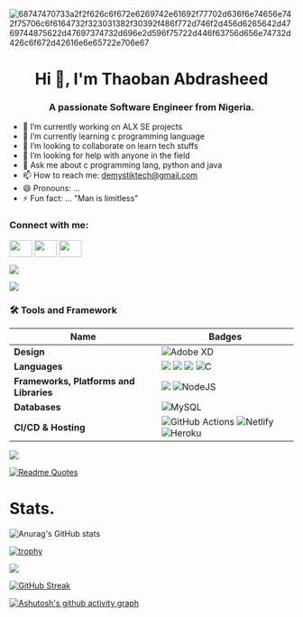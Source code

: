 ![68747470733a2f2f626c6f672e6269742e61692f77702d636f6e74656e742f75706c6f6164732f323031382f30392f486f772d746f2d456d6265642d4769744875622d47697374732d696e2d596f75722d446f63756d656e74732d426c6f672d42616e6e65722e706e67](https://user-images.githubusercontent.com/105487086/179811633-19c51eb8-eea0-4bc3-863e-ab833a1dff6f.png)

<h1 align="center">Hi 👋, I'm Thaoban Abdrasheed </h1>
<h3 align="center">A passionate Software Engineer from Nigeria.</h3>

- 🔭 I’m currently working on ALX SE projects
- 🌱 I’m currently learning c programming language
- 👯 I’m looking to collaborate on learn tech stuffs
- 🤔 I’m looking for help with anyone in the field
- 💬 Ask me about c programming lang, python and java
- 📫 How to reach me: demystiktech@gmail.com
- 😄 Pronouns: ...
- ⚡ Fun fact: ... "Man is limitless"




<h3 align="left">Connect with me:</h3>
<p align="left">
<a href="your link" target="blank"><img align="center" src="https://cdn.jsdelivr.net/npm/simple-icons@3.0.1/icons/linkedin.svg" alt="" height="30" width="40" /></a>
<a href="your link" target="blank"><img align="center" src="https://cdn.jsdelivr.net/npm/simple-icons@3.0.1/icons/instagram.svg" alt="" height="30" width="40" /></a>
<a href="your link" target="blank"><img align="center" src="https://cdn.jsdelivr.net/npm/simple-icons@3.0.1/icons/youtube.svg" alt="" height="30" width="40" /></a>
</p>

[![](https://img.shields.io/badge/Twitter-%231DA1F2.svg?style=for-the-badge&logo=Twitter&logoColor=white)](https://mobile.twitter.com/Dethaoban172)

[![](https://img.shields.io/badge/WhatsApp-25D366?style=for-the-badge&logo=whatsapp&logoColor=white)](https://wa.me/qr/4ZA2N7DCQ4QLK1)



### 🛠 Tools and Framework

Name | Badges
--- | --- 
**Design**  |  ![Adobe XD](https://img.shields.io/badge/Adobe%20XD-470137?style=for-the-badge&logo=Adobe%20XD&logoColor=#FF61F6)
**Languages**  | <img src="https://img.shields.io/badge/JavaScript-323330?style=for-the-badge&logo=javascript&logoColor=F7DF1E" /> <img src="https://img.shields.io/badge/CSS3-1572B6?style=for-the-badge&logo=css3&logoColor=white" /> <img src="https://img.shields.io/badge/HTML5-E34F26?style=for-the-badge&logo=html5&logoColor=white" /> ![C](https://img.shields.io/badge/c-%2300599C.svg?style=for-the-badge&logo=c&logoColor=white)
**Frameworks, Platforms and Libraries** | <img src="https://img.shields.io/badge/React-20232A?style=for-the-badge&logo=react&logoColor=61DAFB" /> ![NodeJS](https://img.shields.io/badge/node.js-6DA55F?style=for-the-badge&logo=node.js&logoColor=white)
**Databases**  |![MySQL](https://img.shields.io/badge/mysql-%2300f.svg?style=for-the-badge&logo=mysql&logoColor=white)
**CI/CD & Hosting**   | ![GitHub Actions](https://img.shields.io/badge/github%20actions-%232671E5.svg?style=for-the-badge&logo=githubactions&logoColor=white)  ![Netlify](https://img.shields.io/badge/netlify-%23000000.svg?style=for-the-badge&logo=netlify&logoColor=#00C7B7) ![Heroku](https://img.shields.io/badge/heroku-%23430098.svg?style=for-the-badge&logo=heroku&logoColor=white)
</p> 


![](https://komarev.com/ghpvc/?username=demystik)




[![Readme Quotes](https://quotes-github-readme.vercel.app/api?type=horizontal&theme=dark)](https://github.com/piyushsuthar/github-readme-quotes)



<h1> Stats. </h1>

![Anurag's GitHub stats](https://github-readme-stats.vercel.app/api?username=demystik&show_icons=true&theme=radical)

[![trophy](https://github-profile-trophy.vercel.app/?username=demystik&theme=onedark)](https://github.com/ryo-ma/github-profile-trophy)

<p><img align="center" src="https://github-readme-stats.vercel.app/api/top-langs/?username=demystik&layout=compact&theme=dark&hide_border=false" /></p>

[![GitHub Streak](https://github-readme-streak-stats.herokuapp.com/?user=demystik)](https://git.io/streak-stats)









[![Ashutosh's github activity graph](https://activity-graph.herokuapp.com/graph?username=demystik&theme=react-dark)](https://github.com/ashutosh00710/github-readme-activity-graph)







<!--START_SECTION:waka-->
<!--END_SECTION:waka-->


